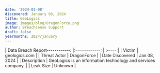 ```yaml
---
date: '2024-01-08'
discovered: January 08, 2024
title: GeoLogics
image: images/blog/DragonForce.png
author: Breachsense Support
draft: false
yearmonths: 2024/january
---
```


| Data Breach Report------------:     |:-------------:    | :-----:|
| Victim      | geologics.com      | 
| Threat Actor      | DragonForce      | 
| Date Discovered      | Jan 08, 2024      | 
| Description      | GeoLogics is an information technology and services company.      | 
| Leak Size      | Unknown      | 

